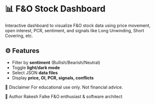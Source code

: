 # 📊 F&O Stock Dashboard

Interactive dashboard to visualize F&O stock data using price movement, open interest, PCR, sentiment, and signals like Long Unwinding, Short Covering, etc.

## ⚙️ Features
- Filter by **sentiment** (Bullish/Bearish/Neutral)
- Toggle **light/dark mode**
- Select JSON **data files**
- Display **price, OI, PCR, signals, conflicts**

🛑 Disclaimer
For educational use only. Not financial advice.

🧠 Author
Rakesh Falke
F&O enthusiast & software architect